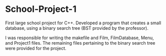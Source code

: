 # School-Project-1
First large school project for C++.  Developed a program that creates a small database, using a binary search tree (BST provided by the professor).

I was responsible for writing the makefile and Film, FilmDatabase, Menu, and Project1 files. The remaining files pertaining to the binary search tree were provided for the project.
